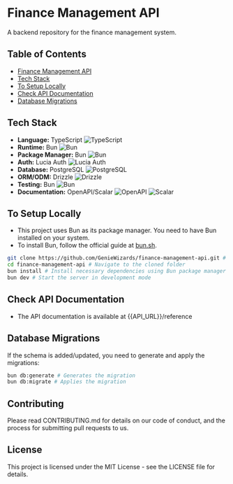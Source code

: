 # Finance Management API

A backend repository for the finance management system.

## Table of Contents

- [Finance Management API](#finance-management-api)
- [Tech Stack](#tech-stack)
- [To Setup Locally](#to-setup-locally)
- [Check API Documentation](#check-api-documentation)
- [Database Migrations](#database-migrations)

## Tech Stack

- **Language:** TypeScript ![TypeScript](https://img.shields.io/badge/TypeScript-007ACC?style=flat&logo=typescript&logoColor=white)
- **Runtime:** Bun ![Bun](https://img.shields.io/badge/Bun-000000?style=flat&logo=bun&logoColor=white)
- **Package Manager:** Bun ![Bun](https://img.shields.io/badge/Bun-000000?style=flat&logo=bun&logoColor=white)
- **Auth:** Lucia Auth ![Lucia Auth](https://img.shields.io/badge/Lucia_Auth-4B8BBE?style=flat&logo=auth0&logoColor=white)
- **Database:** PostgreSQL ![PostgreSQL](https://img.shields.io/badge/PostgreSQL-316192?style=flat&logo=postgresql&logoColor=white)
- **ORM/ODM:** Drizzle ![Drizzle](https://img.shields.io/badge/Drizzle-000000?style=flat&logo=drizzle&logoColor=white)
- **Testing:** Bun ![Bun](https://img.shields.io/badge/Bun-000000?style=flat&logo=bun&logoColor=white)
- **Documentation:** OpenAPI/Scalar ![OpenAPI](https://img.shields.io/badge/OpenAPI-6BA539?style=flat&logo=openapi-initiative&logoColor=white) ![Scalar](https://img.shields.io/badge/Scalar-000000?style=flat&logo=scalar&logoColor=white)

## To Setup Locally

- This project uses Bun as its package manager. You need to have Bun installed on your system.
- To install Bun, follow the official guide at [bun.sh](https://bun.sh).

```bash
git clone https://github.com/GenieWizards/finance-management-api.git # Clone the repo
cd finance-management-api # Navigate to the cloned folder
bun install # Install necessary dependencies using Bun package manager
bun dev # Start the server in development mode
```

## Check API Documentation

- The API documentation is available at {{API_URL}}/reference

## Database Migrations

If the schema is added/updated, you need to generate and apply the migrations:

```bash
bun db:generate # Generates the migration
bun db:migrate # Applies the migration
```

## Contributing

Please read CONTRIBUTING.md for details on our code of conduct, and the process for submitting pull requests to us.

## License

This project is licensed under the MIT License - see the LICENSE file for details.

